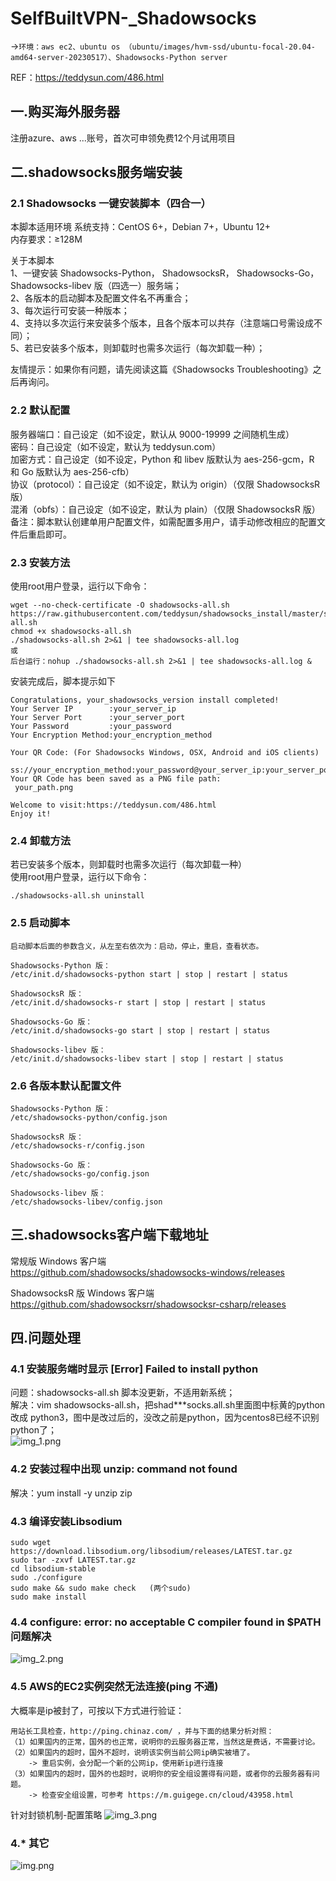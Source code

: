 # SelfBuiltVPN-_Shadowsocks

->`环境：aws ec2、ubuntu os （ubuntu/images/hvm-ssd/ubuntu-focal-20.04-amd64-server-20230517）、Shadowsocks-Python server`

REF：https://teddysun.com/486.html

## 一.购买海外服务器
注册azure、aws ...账号，首次可申领免费12个月试用项目

## 二.shadowsocks服务端安装
### 2.1 Shadowsocks 一键安装脚本（四合一）
本脚本适用环境
系统支持：CentOS 6+，Debian 7+，Ubuntu 12+  
内存要求：≥128M

关于本脚本  
1、一键安装 Shadowsocks-Python， ShadowsocksR， Shadowsocks-Go， Shadowsocks-libev 版（四选一）服务端；  
2、各版本的启动脚本及配置文件名不再重合；  
3、每次运行可安装一种版本；  
4、支持以多次运行来安装多个版本，且各个版本可以共存（注意端口号需设成不同）；  
5、若已安装多个版本，则卸载时也需多次运行（每次卸载一种）；  

友情提示：如果你有问题，请先阅读这篇《Shadowsocks Troubleshooting》之后再询问。  

### 2.2 默认配置
服务器端口：自己设定（如不设定，默认从 9000-19999 之间随机生成）  
密码：自己设定（如不设定，默认为 teddysun.com）  
加密方式：自己设定（如不设定，Python 和 libev 版默认为 aes-256-gcm，R 和 Go 版默认为 aes-256-cfb）  
协议（protocol）：自己设定（如不设定，默认为 origin）（仅限 ShadowsocksR 版）  
混淆（obfs）：自己设定（如不设定，默认为 plain）（仅限 ShadowsocksR 版）  
备注：脚本默认创建单用户配置文件，如需配置多用户，请手动修改相应的配置文件后重启即可。  

### 2.3 安装方法  
使用root用户登录，运行以下命令：
```
wget --no-check-certificate -O shadowsocks-all.sh https://raw.githubusercontent.com/teddysun/shadowsocks_install/master/shadowsocks-all.sh
chmod +x shadowsocks-all.sh
./shadowsocks-all.sh 2>&1 | tee shadowsocks-all.log  
或 
后台运行：nohup ./shadowsocks-all.sh 2>&1 | tee shadowsocks-all.log &
```

安装完成后，脚本提示如下
```
Congratulations, your_shadowsocks_version install completed!
Your Server IP        :your_server_ip
Your Server Port      :your_server_port
Your Password         :your_password
Your Encryption Method:your_encryption_method

Your QR Code: (For Shadowsocks Windows, OSX, Android and iOS clients)
 ss://your_encryption_method:your_password@your_server_ip:your_server_port
Your QR Code has been saved as a PNG file path:
 your_path.png

Welcome to visit:https://teddysun.com/486.html
Enjoy it!
```

### 2.4 卸载方法
若已安装多个版本，则卸载时也需多次运行（每次卸载一种）  
使用root用户登录，运行以下命令：  
```
./shadowsocks-all.sh uninstall
```

### 2.5 启动脚本
```
启动脚本后面的参数含义，从左至右依次为：启动，停止，重启，查看状态。

Shadowsocks-Python 版：
/etc/init.d/shadowsocks-python start | stop | restart | status

ShadowsocksR 版：
/etc/init.d/shadowsocks-r start | stop | restart | status

Shadowsocks-Go 版：
/etc/init.d/shadowsocks-go start | stop | restart | status

Shadowsocks-libev 版：
/etc/init.d/shadowsocks-libev start | stop | restart | status
```

### 2.6 各版本默认配置文件
```
Shadowsocks-Python 版：
/etc/shadowsocks-python/config.json

ShadowsocksR 版：
/etc/shadowsocks-r/config.json

Shadowsocks-Go 版：
/etc/shadowsocks-go/config.json

Shadowsocks-libev 版：
/etc/shadowsocks-libev/config.json
```


## 三.shadowsocks客户端下载地址
常规版 Windows 客户端  
https://github.com/shadowsocks/shadowsocks-windows/releases  
  
ShadowsocksR 版 Windows 客户端  
https://github.com/shadowsocksrr/shadowsocksr-csharp/releases


## 四.问题处理  

### 4.1 安装服务端时显示 [Error] Failed to install python 
问题：shadowsocks-all.sh 脚本没更新，不适用新系统；  
解决：vim shadowsocks-all.sh，把shad***socks.all.sh里面图中标黄的python改成 python3，图中是改过后的，没改之前是python，因为centos8已经不识别 python了；  
![img_1.png](img_1.png)

### 4.2 安装过程中出现 unzip: command not found
解决：yum install -y unzip zip  

### 4.3 编译安装Libsodium  
```
sudo wget https://download.libsodium.org/libsodium/releases/LATEST.tar.gz
sudo tar -zxvf LATEST.tar.gz
cd libsodium-stable
sudo ./configure
sudo make && sudo make check   (两个sudo)
sudo make install
```

### 4.4 configure: error: no acceptable C compiler found in $PATH 问题解决
![img_2.png](img_2.png)


### 4.5 AWS的EC2实例突然无法连接(ping 不通)
大概率是ip被封了，可按以下方式进行验证：  
```
用站长工具检查，http://ping.chinaz.com/ ，并与下面的结果分析对照：
（1）如果国内的正常，国外的也正常，说明你的云服务器正常，当然这是费话，不需要讨论。
（2）如果国内的超时，国外不超时，说明该实例当前公网ip确实被墙了。
    -> 重启实例，会分配一个新的公网ip，使用新ip进行连接
（3）如果国内的超时，国外的也超时，说明你的安全组设置得有问题，或者你的云服务器有问题。
    -> 检查安全组设置，可参考 https://m.guigege.cn/cloud/43958.html
```

针对封锁机制-配置策略
![img_3.png](img_3.png)

### 4.* 其它
![img.png](img.png)